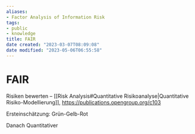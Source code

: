```yaml
---
aliases: 
- Factor Analysis of Information Risk
tags:
- public
- knowledge
title: FAIR
date created: "2023-03-07T08:09:08"
date modified: "2023-05-06T06:55:58"
---
```


# FAIR
Risiken bewerten – [[Risk Analysis#Quantitative Risikoanalyse|Quantitative Risiko-Modellierung]], https://publications.opengroup.org/c103

Ersteinschätzung: Grün-Gelb-Rot

Danach Quantitativer
